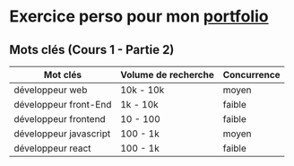 # Exercice perso pour mon [portfolio](https://martin.gs)

## Mots clés (Cours 1 - Partie 2)

| Mot clés               | Volume de recherche | Concurrence |
| ---------------------- | ------------------- | ----------- |
| développeur web        | 10k - 10k           | moyen       |
| développeur front-End  | 1k - 10k            | faible      |
| développeur frontend   | 10 - 100            | faible      |
| développeur javascript | 100 - 1k            | moyen       |
| développeur react      | 100 - 1k            | faible      |
